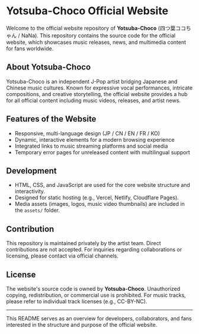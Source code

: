 # Yotsuba-Choco Official Website

Welcome to the official website repository of **Yotsuba-Choco** (四つ葉ココちゃん / NaNa). This repository contains the source code for the official website, which showcases music releases, news, and multimedia content for fans worldwide.

## About Yotsuba-Choco

Yotsuba-Choco is an independent J-Pop artist bridging Japanese and Chinese music cultures. Known for expressive vocal performances, intricate compositions, and creative storytelling, the official website provides a hub for all official content including music videos, releases, and artist news.

## Features of the Website

- Responsive, multi-language design (JP / CN / EN / FR / KO)
- Dynamic, interactive elements for a modern browsing experience
- Integrated links to music streaming platforms and social media
- Temporary error pages for unreleased content with multilingual support

## Development

- HTML, CSS, and JavaScript are used for the core website structure and interactivity.
- Designed for static hosting (e.g., Vercel, Netlify, Cloudflare Pages).
- Media assets (images, logos, music video thumbnails) are included in the `assets/` folder.

## Contribution

This repository is maintained privately by the artist team. Direct contributions are not accepted. For inquiries regarding collaborations or licensing, please contact via official channels.

## License

The website's source code is owned by **Yotsuba-Choco**. Unauthorized copying, redistribution, or commercial use is prohibited. For music tracks, please refer to individual track licenses (e.g., CC-BY-NC).

---

This README serves as an overview for developers, collaborators, and fans interested in the structure and purpose of the official website.
